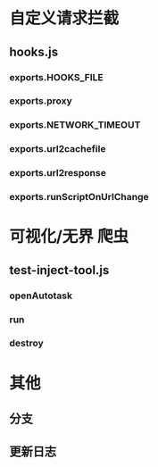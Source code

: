 # 自定义请求拦截

## hooks.js

### exports.HOOKS_FILE
### exports.proxy
### exports.NETWORK_TIMEOUT
### exports.url2cachefile
### exports.url2response
### exports.runScriptOnUrlChange


# 可视化/无界 爬虫

## test-inject-tool.js

### openAutotask
### run
### destroy

# 其他

## 分支
## 更新日志